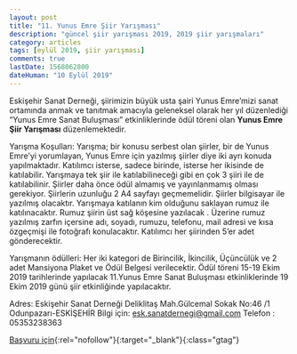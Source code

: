 ```yaml
---
layout: post
title: "11. Yunus Emre Şiir Yarışması"
description: "güncel şiir yarışması 2019, 2019 şiir yarışmaları"
category: articles
tags: [eylül 2019, şiir yarışması]
comments: true
lastDate: 1568062800
dateHuman: "10 Eylül 2019"
---
```


Eskişehir Sanat Derneği, şiirimizin büyük usta şairi Yunus Emre’mizi sanat ortamında anmak ve tanıtmak amacıyla geleneksel olarak her yıl düzenlediği “Yunus Emre Sanat Buluşması” etkinliklerinde ödül töreni olan **Yunus Emre Şiir Yarışması** düzenlemektedir.

Yarışma Koşulları:
Yarışma; bir konusu serbest olan şiirler, bir de Yunus Emre’yi yorumlayan, Yunus Emre için yazılmış şiirler diye iki ayrı konuda yapılmaktadır.
Katılımcı isterse, sadece birinde, isterse her ikisinde de katılabilir.
Yarışmaya tek şiir ile katılabilineceği gibi en çok 3 şiiri ile de katılabilinir.
Şiirler daha önce ödül almamış ve yayınlanmamış olması gerekiyor.
Şiirlerin uzunluğu 2 A4 sayfayı geçmemelidir.
Şiirler bilgisayar ile yazılmış olacaktır.
Yarışmaya katılanın kim olduğunu saklayan rumuz ile katılınacaktır. Rumuz şiirin üst sağ köşesine yazılacak . Üzerine rumuz yazılmış zarfın içersine adı, soyadı, rumuzu, telefonu, mail adresi ve kısa özgeçmişi ile fotoğrafı konulacaktır.
Katılımcı her şiirinden 5’er adet gönderecektir.

Yarışmanın ödülleri: 
Her iki kategori de Birincilik, İkincilik, Üçüncülük ve 2 adet
Mansiyona Plaket ve Ödül Belgesi verilecektir.
Ödül töreni 15-19 Ekim 2019 tarihlerinde yapılacak 11.Yunus Emre Sanat Buluşması etkinliklerinde 19 Ekim 2019 günü şiir etkinliğinde yapılacaktır.

Adres: Eskişehir Sanat Derneği Deliklitaş Mah.Gülcemal Sokak No:46 /1 Odunpazarı-ESKİŞEHİR
Bilgi için: esk.sanatdernegi@gmail.com Telefon : 05353238363


[Başvuru için](https://www.mazeretimsiirdir.com/2019/08/11-yunus-emre-siir-yarismasi-2019.html?utm_source=edebiyatyarismalari.com&utm_medium=affiliate&utm_campaign=cpc){:rel="nofollow"}{:target="_blank"}{:class="gtag"}
